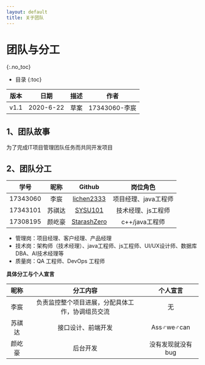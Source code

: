 ```yaml
---
layout: default
title: 关于团队
---
```


# 团队与分工
{:.no_toc}

* 目录
{:toc}

| 版本 |   日期    | 描述 |  作者   |
| :--: | :-------: | :--: | :-----: |
| v1.1 | 2020-6-22 | 草案 | 17343060-李宸|

## 1、团队故事

为了完成IT项目管理团队任务而共同开发项目

## 2、团队分工

|学号|昵称|Github|岗位角色|
|:--:|:--:|:--:|:--:|
|17343060|李宸|[lichen2333](https://github.com/lichen2333)|项目经理、java工程师|
|17343101|苏祺达|[SYSU101](https://github.com/SYSU101)|技术经理、js工程师|
|17308195|颜屹豪|[StarashZero](https://github.com/StarashZero)|c++/java工程师|

* 管理岗：项目经理、客户经理、产品经理
* 技术岗：架构师（技术经理）、java工程师、js工程师、UI/UX设计师、数据库DBA、AI技术经理等
* 质量岗：QA 工程师、DevOps 工程师


**具体分工与个人宣言**

|昵称|分工内容|个人宣言|
|:--:|:--:|:--:|
|李宸|负责监控整个项目进展，分配具体工作，协调组员交流|无|
|苏祺达|接口设计、前端开发|Ass♂we♂can|
|颜屹豪|后台开发|没有发现就没有bug|
